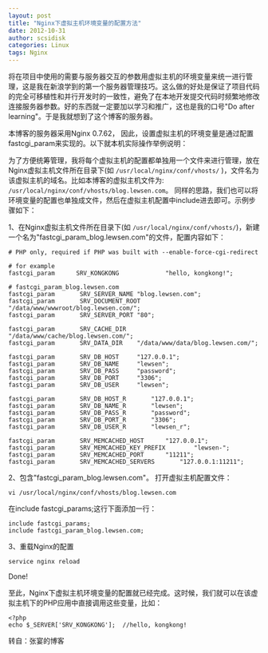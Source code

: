 ```yaml
---
layout: post
title: "Nginx下虚拟主机环境变量的配置方法"
date: 2012-10-31
author: scsidisk
categories: Linux
tags: Nginx
---
```


将在项目中使用的需要与服务器交互的参数用虚拟主机的环境变量来统一进行管理，这是我在新浪学到的第一个服务器管理技巧。这么做的好处是保证了项目代码的完全可移植性和并行开发时的一致性，避免了在本地开发提交代码时频繁地修改连接服务器参数。好的东西就一定要加以学习和推广，这也是我的口号"Do after learning"。于是我就想到了这个博客的服务器。

本博客的服务器采用Nginx 0.7.62， 因此，设置虚拟主机的环境变量是通过配置fastcgi_param来实现的。以下就本机实际操作举例说明：

为了方便统筹管理，我将每个虚拟主机的配置都单独用一个文件来进行管理，放在Nginx虚拟主机文件所在目录下(如 `/usr/local/nginx/conf/vhosts/` )，文件名为该虚拟主机的域名。比如本博客的虚拟主机文件为: `/usr/local/nginx/conf/vhosts/blog.lewsen.com`。 同样的思路，我们也可以将环境变量的配置也单独成文件，然后在虚拟主机配置中include进去即可。示例步骤如下：

1、在Nginx虚拟主机文件所在目录下(如 `/usr/local/nginx/conf/vhosts/`)，新建一个名为"fastcgi_param_blog.lewsen.com"的文件，配置内容如下：

    # PHP only, required if PHP was built with --enable-force-cgi-redirect

    # for example
    fastcgi_param      SRV_KONGKONG             "hello, kongkong!";

    # fastcgi_param_blog.lewsen.com
    fastcgi_param       SRV_SERVER_NAME "blog.lewsen.com";
    fastcgi_param       SRV_DOCUMENT_ROOT   "/data/www/wwwroot/blog.lewsen.com/";
    fastcgi_param       SRV_SERVER_PORT "80";

    fastcgi_param       SRV_CACHE_DIR   "/data/www/cache/blog.lewsen.com/";
    fastcgi_param       SRV_DATA_DIR    "/data/www/data/blog.lewsen.com/";

    fastcgi_param       SRV_DB_HOST     "127.0.0.1";
    fastcgi_param       SRV_DB_NAME     "lewsen";
    fastcgi_param       SRV_DB_PASS     "password";
    fastcgi_param       SRV_DB_PORT     "3306";
    fastcgi_param       SRV_DB_USER     "lewsen";

    fastcgi_param       SRV_DB_HOST_R       "127.0.0.1";
    fastcgi_param       SRV_DB_NAME_R       "lewsen";
    fastcgi_param       SRV_DB_PASS_R       "password";
    fastcgi_param       SRV_DB_PORT_R       "3306";
    fastcgi_param       SRV_DB_USER_R       "lewsen_r";

    fastcgi_param       SRV_MEMCACHED_HOST      "127.0.0.1";
    fastcgi_param       SRV_MEMCACHED_KEY_PREFIX        "lewsen-";
    fastcgi_param       SRV_MEMCACHED_PORT      "11211";
    fastcgi_param       SRV_MEMCACHED_SERVERS       "127.0.0.1:11211";

2、包含"fastcgi_param_blog.lewsen.com"。
打开虚拟主机配置文件：

    vi /usr/local/nginx/conf/vhosts/blog.lewsen.com

在include fastcgi_params;这行下面添加一行：

    include fastcgi_params;
    include fastcgi_param_blog.lewsen.com;

3、重载Nginx的配置

    service nginx reload

Done!

至此，Nginx下虚拟主机环境变量的配置就已经完成。这时候，我们就可以在该虚拟主机下的PHP应用中直接调用这些变量，比如：

    <?php
    echo $_SERVER['SRV_KONGKONG'];  //hello, kongkong!

转自：张宴的博客